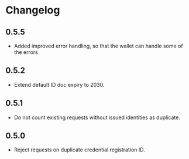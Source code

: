 # Changelog

## 0.5.5
- Added improved error handling, so that the wallet can handle some of the errors

## 0.5.2

- Extend default ID doc expiry to 2030.

## 0.5.1

- Do not count existing requests without issued identities as duplicate.

## 0.5.0

- Reject requests on duplicate credential registration ID.
